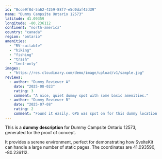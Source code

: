 ```yaml
---
id: "0cce9f0d-5a62-4259-88f7-e5d0daf43d39"
name: "Dummy Campsite Ontario 12573"
latitude: 41.09359
longitude: -80.236112
continent: "north-america"
country: "canada"
region: "ontario"
amenities:
  - "RV-suitable"
  - "hiking"
  - "fishing"
  - "trash"
  - "tent-only"
images:
  - "https://res.cloudinary.com/demo/image/upload/v1/sample.jpg"
reviews:
  - author: "Dummy Reviewer A"
    date: "2025-08-023"
    rating: 3
    comment: "A nice, quiet dummy spot with some basic amenities."
  - author: "Dummy Reviewer B"
    date: "2025-07-08"
    rating: 2
    comment: "Found it easily. GPS was spot on for this dummy location."
---
```


This is a **dummy description** for Dummy Campsite Ontario 12573, generated for the proof of concept.

It provides a serene environment, perfect for demonstrating how SvelteKit can handle a large number of static pages. The coordinates are 41.093590, -80.236112.
